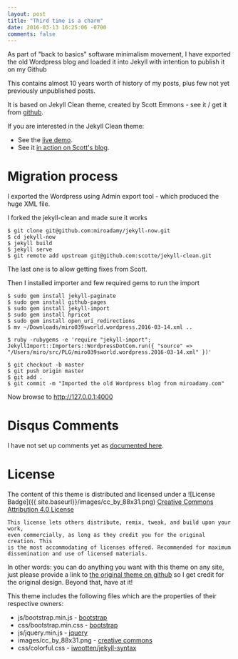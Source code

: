 ```yaml
---
layout: post
title: "Third time is a charm"
date: 2016-03-13 16:25:06 -0700
comments: false
---
```


As part of "back to basics" software minimalism movement, I have exported the old Wordpress blog
and loaded it into Jekyll with intention to publish it on my Github 

This contains almost 10 years worth of history of my posts, plus few not yet previously unpublished posts.

It is based on Jekyll Clean theme, 
created by Scott Emmons - see it / get it from [github](https://github.com/scotte/jekyll-clean).


If you are interested in the Jekyll Clean theme:

* See the [live demo](https://scotte.github.io/jekyll-clean).
* See it [in action on Scott's blog](https://scotte.org).

Migration process
=================

I exported the Wordpress using Admin export tool - which produced the huge XML file.

I forked the jekyll-clean and made sure it works

```
$ git clone git@github.com:miroadamy/jekyll-now.git
$ cd jekyll-now
$ jekyll build
$ jekyll serve
$ git remote add upstream git@github.com:scotte/jekyll-clean.git
```

The last one is to allow getting fixes from Scott.

Then I installed importer and few required gems to run the import

```
$ sudo gem install jekyll-paginate
$ sudo gem install github-pages
$ sudo gem install jekyll-import
$ sudo gem install hpricot
$ sudo gem install open_uri_redirections
$ mv ~/Downloads/miro039sworld.wordpress.2016-03-14.xml ..

$ ruby -rubygems -e 'require "jekyll-import"; JekyllImport::Importers::WordpressDotCom.run({ "source" => "/Users/miro/src/PLG/miro039sworld.wordpress.2016-03-14.xml" })'

$ git checkout -b master
$ git push origin master
$ git add .
$ git commit -m "Imported the old Wordpress blog from miroadamy.com"
```

Now browse to http://127.0.0.1:4000


Disqus Comments
===============

I have not set up comments yet as 
[documented here](https://help.disqus.com/customer/portal/articles/472138-jekyll-installation-instructions).


License
=======

The content of this theme is distributed and licensed under a
![License Badge]({{ site.baseurl}}/images/cc_by_88x31.png)
[Creative Commons Attribution 4.0 License](https://creativecommons.org/licenses/by/4.0/legalcode)

    This license lets others distribute, remix, tweak, and build upon your work,
    even commercially, as long as they credit you for the original creation. This
    is the most accommodating of licenses offered. Recommended for maximum
    dissemination and use of licensed materials.

In other words: you can do anything you want with this theme on any site, just please
provide a link to [the original theme on github](https://github.com/scotte/jekyll-clean)
so I get credit for the original design. Beyond that, have at it!

This theme includes the following files which are the properties of their
respective owners:

* js/bootstrap.min.js - [bootstrap](http://getbootstrap.com)
* css/bootstrap.min.css - [bootstrap](http://getbootstrap.com)
* js/jquery.min.js - [jquery](https://jquery.com)
* images/cc_by_88x31.png - [creative commons](https://creativecommons.org)
* css/colorful.css - [iwootten/jekyll-syntax](https://github.com/iwootten/jekyll-syntax)
